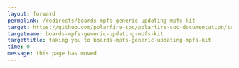```yaml
---
layout: forward
permalink: /redirects/boards-mpfs-generic-updating-mpfs-kit
target: https://github.com/polarfire-soc/polarfire-soc-documentation/tree/master/boards/mpfs-generic/updating-mpfs-kit/updating-mpfs-kit.md
targetname: boards-mpfs-generic-updating-mpfs-kit
targettitle: taking you to boards-mpfs-generic-updating-mpfs-kit
time: 0
message: this page has moved
---
```


